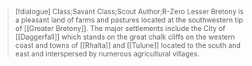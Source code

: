 >[!dialogue] Class;Savant Class;Scout Author;R-Zero
>Lesser Bretony is a pleasant land of farms and pastures located at the southwestern tip of [[Greater Bretony]].  The major settlements include the City of [[Daggerfall]] which stands on the great chalk cliffs on the western coast and towns of [[Rhalta]] and [[Tulune]] located to the south and east and interspersed by numerous agricultural villages.